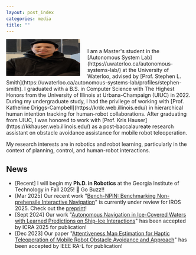 ```yaml
---
layout: post_index
categories: media
title: ""
---
```


<!-- <img style="float: left; padding-right:20px;" src="profile_pic1.jpg" width="200" height="100">  -->
<img style="float: left; padding-right:20px;" src="profile_pic.jpg" width="200" height="100">

<p style="margin-top:1cm;"></p>
I am a Master's student in the [Autonomous System Lab](https://uwaterloo.ca/autonomous-systems-lab/) at the University of Waterloo, advised by [Prof. Stephen L. Smith](https://uwaterloo.ca/autonomous-systems-lab/profiles/stephen-smith). I graduated with a B.S. in Computer Science with The Highest Honors from the University of Illinois at Urbana-Champaign (UIUC) in 2022. During my undergraduate study, I had the privilege of working with [Prof. Katherine Driggs-Campbell](https://krdc.web.illinois.edu/) in hierarchical human intention tracking for human-robot collaborations. After graduating from UIUC, I was honored to work with [Prof. Kris Hauser](https://kkhauser.web.illinois.edu/) as a post-baccalaureate research assistant on obstacle avoidance assistance for mobile robot teleoperation. 

My research interests are in robotics and robot learning, particularly in the context of planning, control, and human-robot interactions. 


## News
* [Recent] I will begin my **Ph.D. in Robotics** at the Georgia Institute of Technology in Fall 2025! 🐝 Go Buzz!!
* [Mar 2025] Our recent work "[Bench-NPIN: Benchmarking Non-prehensile Interactive Navigation](https://arxiv.org/pdf/2409.11326v1)" is currently under review for IROS 2025. Check out the [preprint](https://arxiv.org/pdf/2409.11326v1)!
* [Sept 2024] Our work "[Autonomous Navigation in Ice-Covered Waters with Learned Predictions on Ship-Ice Interactions](https://arxiv.org/pdf/2409.11326v1)" has been accepted by ICRA 2025 for publication!
* [Dec 2023] Our paper "[Attentiveness Map Estimation for Haptic Teleoperation of Mobile Robot Obstacle Avoidance and Approach](https://ieeexplore.ieee.org/abstract/document/10400830)" has been accepted by IEEE RA-L for publication!
